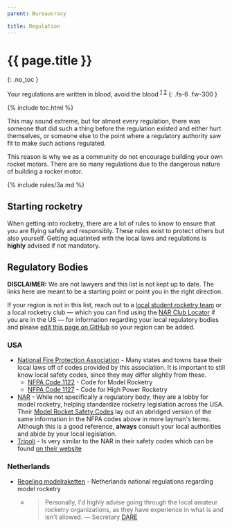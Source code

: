 ```yaml
---
parent: Bureaucracy

title: Regulation
---
```


<!-- Page title (excluded from Table of Contents) -->
<h1>{{ page.title }}</h1>{: .no_toc }

Your regulations are written in blood, avoid the blood
<sup>[1]</sup> <sup>[2]</sup>
{: .fs-6 .fw-300 }

[1]: https://web.archive.org/web/20220110221054/https://rkymtnsafety.com/safety-rules-are-written-in-blood-avoid-the-blood/
[2]: https://web.archive.org/web/20211214104825/https://i.redd.it/u708p8tozfw41.jpg

{% include toc.html %} <!-- Table of Contents -->

This may sound extreme, but for almost every regulation, there was someone that
did such a thing before the regulation existed and either hurt themselves,
or someone else to the point where a regulatory authority saw fit to
make such actions regulated.

This reason is why we as a community do not encourage building your own rocket
motors. There are so many regulations due to the dangerous nature of building a
rocker motor.

{% include rules/3a.md %}

## Starting rocketry

When getting into rocketry, there are a lot of rules to know to ensure that you
are flying safely and responsibly. These rules exist to protect others but also
yourself. Getting aquatinted with the local laws and regulations is **highly**
advised if not mandatory.

## Regulatory Bodies

**DISCLAIMER:**
We are not lawyers and this list is not kept up to date. The links here are meant
to be a starting point or point you in the right direction.

If your region is not in this list, reach out to a [local student rocketry team][student-rocketry]
or a local rocketry club &mdash; which you can find using the [NAR Club Locator][nar-club-locator]
if you are in the US &mdash; for information regarding your local regulatory bodies
and please [edit this page on GitHub][edit] so your region can be added.

[nar-club-locator]: https://www.nar.org/find-a-local-club/nar-map-locator/
[student-rocketry]: /bureaucracy/#student-rocketry-projects
[edit]: #edit-this-page

### USA

-   [National Fire Protection Association][nfpa] - Many states and towns base
    their local laws off of codes provided by this association. It is important
    to still know local safety codes, since they may differ slightly from
    these.
    -   [NFPA Code 1122][nfpa-1122] - Code for Model Rocketry
    -   [NFPA Code 1127][nfpa-1127] - Code for High Power Rocketry
-   [NAR] - While not specifically a regulatory body, they are a lobby for model
    rocketry, helping standardize rocketry legislation across the USA. Their
    [Model Rocket Safety Codes][nar-safety-code] lay out an abridged version of
    the same information in the NFPA codes above in more layman's terms. Although
    this is a good reference, **always** consult your local authorities and abide
    by your local legislation.
-   [Tripoli] - Is very similar to the NAR in their safety codes which can be found
    [on their website][tripoli-codes]

[nar-safety-code]: https://www.nar.org/safety-codes-2/
[nar]: https://www.nar.org/
[nfpa-1122]: https://www.nfpa.org/codes-and-standards/all-codes-and-standards/list-of-codes-and-standards/detail?code=1122
[nfpa-1127]: https://www.nfpa.org/codes-and-standards/all-codes-and-standards/list-of-codes-and-standards/detail?code=1127
[nfpa]: https://www.nfpa.org/
[tripoli-codes]: https://www.tripoli.org/content.aspx?page_id=22&club_id=795696&module_id=494857
[tripoli]: https://www.tripoli.org/

### Netherlands

-   [Regeling modelraketten][government-nl] - Netherlands national regulations regarding
    model rocketry
    -   > Personally, I'd highly advise going through the local amateur rocketry
        > organizations, as they have experience in what is and isn't allowed.
        > &mdash; Secretary [DARE]

[government-nl]: https://wetten.overheid.nl/BWBR0020593/2006-12-07/
[dare]: https://dare.tudelft.nl/
